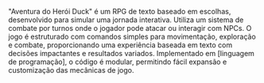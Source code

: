 "Aventura do Herói Duck" é um RPG de texto baseado em escolhas, desenvolvido para simular uma jornada interativa. Utiliza um sistema de combate por turnos onde o jogador pode atacar ou interagir com NPCs. O jogo é estruturado com comandos simples para movimentação, exploração e combate, proporcionando uma experiência baseada em texto com decisões impactantes e resultados variados. Implementado em [linguagem de programação], o código é modular, permitindo fácil expansão e customização das mecânicas de jogo.
